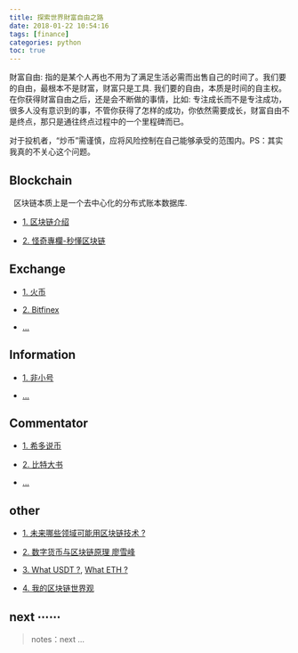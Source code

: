 ```yaml
---
title: 探索世界財富自由之路
date: 2018-01-22 10:54:16
tags: [finance]
categories: python
toc: true
---
```


財富自由: 指的是某个人再也不用为了满足生活必需而出售自己的时间了。我们要的自由，最根本不是财富，财富只是工具. <!-- more --> 我们要的自由，本质是时间的自主权。在你获得财富自由之后，还是会不断做的事情，比如: 专注成长而不是专注成功，很多人没有意识到的事，不管你获得了怎样的成功，你依然需要成长，财富自由不是终点，那只是通往终点过程中的一个里程碑而已。

对于投机者，“炒币”需谨慎，应将风险控制在自己能够承受的范围内。PS：其实我真的不关心这个问题。

## Blockchain

&nbsp;&nbsp;区块链本质上是一个去中心化的分布式账本数据库.  

- [1. 区块链介绍][chain_1v]

- [2. 怪奇專欄-秒懂区块链][chain_2v]

## Exchange

- [1. 火币][ex_huobi]

- [2. Bitfinex][ex_bitfinex]

- [...][exchange]

## Information

- [1. 非小号][info_feixiaohao]

- [...][0]

## Commentator

- [1. 希多说币][commentator_xiduo]

- [2. 比特大书][commentator_bit_uncle]

- [...][0]

## other

- [1. 未来哪些领域可能用区块链技术 ?][chain_t1]

- [2. 数字货币与区块链原理 廖雪峰][chain_t1]

- [3. What USDT ?][usdt_t1], [What ETH ?][eth_t1]

- [4. 我的区块链世界观][chain_t2]

## next ⋯⋯

> notes：next ...


[chain_1v]: https://www.youtube.com/watch?v=frLy-3_p1qA
[chain_2v]: https://www.youtube.com/watch?v=uKr-rKEALiE

[ex_huobi]: https://www.huobi.pro
[ex_bitfinex]: https://www.bitfinex.com/

[ex_bitfinex_v2]: https://www.youtube.com/watch?v=NJBozJ6w3o4&list=LLgcNJ3S9I5y0FMZmJs7xixg&t=3s&index=10

[exchange]: https://www.feixiaohao.com/exchange/

[info_feixiaohao]: https://www.feixiaohao.com/

[commentator_xiduo]: https://www.youtube.com/channel/UCWcgX3JEIAT0EElHM1xF2kA/featured
[commentator_bit_uncle]: https://www.youtube.com/channel/UCU5_xFE6j0WxpnQFNXqN3LQ

[0]: /finance

[chain_t1]: https://www.zhihu.com/question/38138675
[chain_t2]: https://mp.weixin.qq.com/s/iTgBLYUOj4t7Kk-gPpPe-w
[chain_t3]: https://www.liaoxuefeng.com/article/001496544318690aa4a6b0ecc6e42358a5b57ce5a84e65e000
[usdt_t1]: https://www.feixiaohao.com/currencies/tether/
[eth_t1]: https://zh.wikipedia.org/wiki/%E4%BB%A5%E5%A4%AA%E5%9D%8A